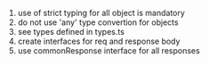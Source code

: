 1. use of strict typing for all object is mandatory
2. do not use 'any' type convertion for objects
3. see types defined in types.ts
4. create interfaces for req and response body
5. use commonResponse interface for all responses
